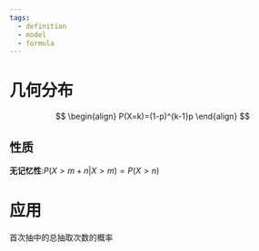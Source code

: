 ```yaml
---
tags:
  - definition
  - model
  - formula
---
```

# 几何分布
$$
\begin{align}
P(X=k)=(1-p)^{k-1}p
\end{align}
$$

## 性质
**无记忆性**:$P(X>m+n|X>m)=P(X>n)$

# 应用
首次抽中的总抽取次数的概率



